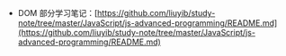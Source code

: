 - DOM 部分学习笔记：[https://github.com/liuyib/study-note/tree/master/JavaScript/js-advanced-programming/README.md](https://github.com/liuyib/study-note/tree/master/JavaScript/js-advanced-programming/README.md)